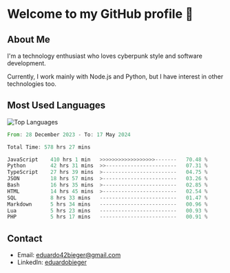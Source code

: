 # Welcome to my GitHub profile 👋

## About Me
I'm a technology enthusiast who loves cyberpunk style and software development.

Currently, I work mainly with Node.js and Python, but I have interest in other technologies too.

## Most Used Languages
![Top Languages](https://github-readme-stats.vercel.app/api/top-langs/?username=eduardobieger&layout=compact&theme=radical)

<!--START_SECTION:waka-->

```rust
From: 28 December 2023 - To: 17 May 2024

Total Time: 578 hrs 27 mins

JavaScript    410 hrs 1 min   >>>>>>>>>>>>>>>>>>-------   70.48 %
Python        42 hrs 31 mins  >>-----------------------   07.31 %
TypeScript    27 hrs 39 mins  >------------------------   04.75 %
JSON          18 hrs 57 mins  >------------------------   03.26 %
Bash          16 hrs 35 mins  >------------------------   02.85 %
HTML          14 hrs 45 mins  >------------------------   02.54 %
SQL           8 hrs 33 mins   -------------------------   01.47 %
Markdown      5 hrs 34 mins   -------------------------   00.96 %
Lua           5 hrs 23 mins   -------------------------   00.93 %
PHP           5 hrs 17 mins   -------------------------   00.91 %
```

<!--END_SECTION:waka-->

## Contact
- Email: eduardo42bieger@gmail.com 
- LinkedIn: [eduardobieger](https://www.linkedin.com/in/eduardo-bieger/)
